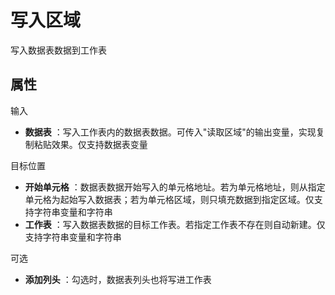 # 写入区域

写入数据表数据到工作表

##  属性

输入

- **数据表** ：写入工作表内的数据表数据。可传入&quot;读取区域&quot;的输出变量，实现复制粘贴效果。仅支持数据表变量

目标位置

- **开始单元格** ：数据表数据开始写入的单元格地址。若为单元格地址，则从指定单元格为起始写入数据表；若为单元格区域，则只填充数据到指定区域。仅支持字符串变量和字符串
- **工作表** ：写入数据表数据的目标工作表。若指定工作表不存在则自动新建。仅支持字符串变量和字符串

可选

- **添加列头** ：勾选时，数据表列头也将写进工作表
